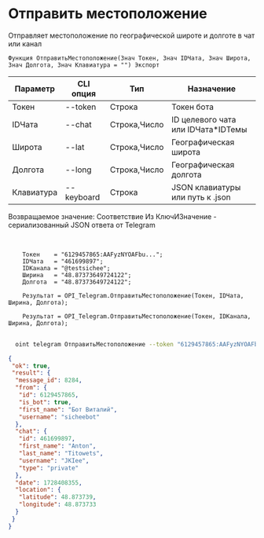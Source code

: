 ﻿---
sidebar_position: 8
---

# Отправить местоположение
 Отправляет местоположение по географической широте и долготе в чат или канал



`Функция ОтправитьМестоположение(Знач Токен, Знач IDЧата, Знач Широта, Знач Долгота, Знач Клавиатура = "") Экспорт`

  | Параметр | CLI опция | Тип | Назначение |
  |-|-|-|-|
  | Токен | --token | Строка | Токен бота |
  | IDЧата | --chat | Строка,Число | ID целевого чата или IDЧата*IDТемы |
  | Широта | --lat | Строка,Число | Географическая широта |
  | Долгота | --long | Строка,Число | Географическая долгота |
  | Клавиатура | --keyboard | Строка | JSON клавиатуры или путь к .json |

  
  Возвращаемое значение:   Соответствие Из КлючИЗначение - сериализованный JSON ответа от Telegram

<br/>




```bsl title="Пример кода"
    Токен    = "6129457865:AAFyzNYOAFbu...";
    IDЧата   = "461699897";
    IDКанала = "@testsichee";
    Ширина   = "48.87373649724122";
    Долгота  = "48.87373649724122";

    Результат = OPI_Telegram.ОтправитьМестоположение(Токен, IDЧата, Ширина, Долгота);

    Результат = OPI_Telegram.ОтправитьМестоположение(Токен, IDКанала, Ширина, Долгота);
```



```sh title="Пример команды CLI"
    
  oint telegram ОтправитьМестоположение --token "6129457865:AAFyzNYOAFbu..." --chat "461699897" --lat %lat% --long "48.87373649724122" --keyboard %keyboard%

```

```json title="Результат"
{
 "ok": true,
 "result": {
  "message_id": 8284,
  "from": {
   "id": 6129457865,
   "is_bot": true,
   "first_name": "Бот Виталий",
   "username": "sicheebot"
  },
  "chat": {
   "id": 461699897,
   "first_name": "Anton",
   "last_name": "Titowets",
   "username": "JKIee",
   "type": "private"
  },
  "date": 1728408355,
  "location": {
   "latitude": 48.873739,
   "longitude": 48.873733
  }
 }
}
```
